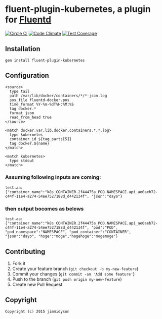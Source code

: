# fluent-plugin-kubernetes, a plugin for [Fluentd](http://fluentd.org)
[![Circle CI](https://circleci.com/gh/fabric8io/fluent-plugin-kubernetes.svg?style=svg)](https://circleci.com/gh/fabric8io/fluent-plugin-kubernetes)
[![Code Climate](https://codeclimate.com/github/fabric8io/fluent-plugin-kubernetes/badges/gpa.svg)](https://codeclimate.com/github/fabric8io/fluent-plugin-kubernetes)
[![Test Coverage](https://codeclimate.com/github/fabric8io/fluent-plugin-kubernetes/badges/coverage.svg)](https://codeclimate.com/github/fabric8io/fluent-plugin-kubernetes)

## Installation

    gem install fluent-plugin-kubernetes

## Configuration
```
<source>
  type tail
  path /var/lib/docker/containers/*/*-json.log
  pos_file fluentd-docker.pos
  time_format %Y-%m-%dT%H:%M:%S
  tag docker.*
  format json
  read_from_head true
</source>

<match docker.var.lib.docker.containers.*.*.log>
  type kubernetes
  container_id ${tag_parts[5]}
  tag docker.${name}
</match>

<match kubernetes>
  type stdout
</match>
```

### Assuming following inputs are coming:
    test.aa: {"container_name":"k8s_CONTAINER.2f44475a_POD.NAMESPACE.api_ae0aeb72-c44f-11e4-a274-54ee7527188d_d442134f", "json":"dayo"}
### then output bocomes as belows
    test.aa: {"container_name":"k8s_CONTAINER.2f44475a_POD.NAMESPACE.api_ae0aeb72-c44f-11e4-a274-54ee7527188d_d442134f", "pod":"POD", "pod_namespace":"NAMESPACE", "pod_container":"CONTAINER", "json":"dayo", "hoge":"moge","hogehoge":"mogemoge"}

## Contributing

1. Fork it
2. Create your feature branch (`git checkout -b my-new-feature`)
3. Commit your changes (`git commit -am 'Add some feature'`)
4. Push to the branch (`git push origin my-new-feature`)
5. Create new Pull Request

## Copyright
    Copyright (c) 2015 jimmidyson
